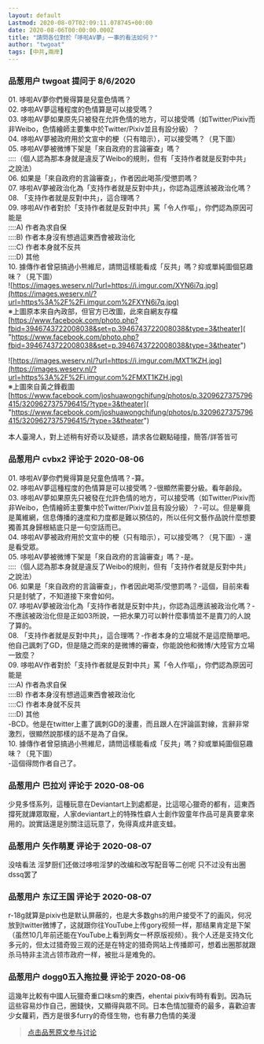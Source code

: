 ```yaml
---
layout: default
Lastmod: 2020-08-07T02:09:11.078745+00:00
date: 2020-08-06T00:00:00.000Z
title: "請問各位對於「哆啦AV夢」一事的看法如何？"
author: "twgoat"
tags: [中共,兩岸]
---
```



### 品葱用户 **twgoat** 提问于 8/6/2020
    
01\. 哆啦AV夢你們覺得算是兒童色情嗎？  
02\. 哆啦AV夢這種程度的色情算是可以接受嗎？  
03\. 哆啦AV夢如果原先只被發在允許色情的地方，可以接受嗎（如Twitter/Pixiv而非Weibo，色情繪師主要集中於Twitter/Pixiv並且有設分級）？  
04\. 哆啦AV夢被政府用於文宣中的梗（只有暗示），可以接受嗎？（見下圖）  
05\. 哆啦AV夢被微博下架是「來自政府的言論審查」嗎？  
::::（個人認為那本身就是違反了Weibo的規則，但有「支持作者就是反對中共」之說法）  
06\. 如果是「來自政府的言論審查」，作者因此喝茶/受懲罰嗎？  
07\. 哆啦AV夢被政治化為「支持作者就是反對中共」，你認為這應該被政治化嗎？  
08\. 「支持作者就是反對中共」，這合理嗎？  
09\. 哆啦AV作者對於「支持作者就是反對中共」罵「令人作嘔」，你們認為原因可能是  
::::A) 作者為求自保  
::::B) 作者本身沒有想過這東西會被政治化  
::::C) 作者本身就不反共  
::::D) 其他  
10\. 據傳作者曾惡搞過小熊維尼，請問這樣能看成「反共」嗎？抑或單純圖個惡趣味？（見下圖）  
![https://images.weserv.nl/?url=https://i.imgur.com/XYN6i7q.jpg](https://images.weserv.nl/?url=https%3A%2F%2Fi.imgur.com%2FXYN6i7q.jpg)  
※上圖原本來自內政部，但官方已改圖，此來自網友存檔[https://www.facebook.com/photo.php?fbid=3946743722008038&set=p.3946743722008038&type=3&theater]( "https://www.facebook.com/photo.php?fbid=3946743722008038&set=p.3946743722008038&type=3&theater")  
  
![https://images.weserv.nl/?url=https://i.imgur.com/MXT1KZH.jpg](https://images.weserv.nl/?url=https%3A%2F%2Fi.imgur.com%2FMXT1KZH.jpg)  
※上圖來自黃之鋒截圖 [https://www.facebook.com/joshuawongchifung/photos/p.3209627375796415/3209627375796415/?type=3&theater]( "https://www.facebook.com/joshuawongchifung/photos/p.3209627375796415/3209627375796415/?type=3&theater")  
  
  
本人臺灣人，對上述稍有好奇以及疑惑，請求各位觀點碰撞，簡答/詳答皆可
    
                

### 品葱用户 **cvbx2** 评论于 2020-08-06
        
01\. 哆啦AV夢你們覺得算是兒童色情嗎？-算。  
02\. 哆啦AV夢這種程度的色情算是可以接受嗎？-很顯然需要分級。看年齡段。  
03\. 哆啦AV夢如果原先只被發在允許色情的地方，可以接受嗎（如Twitter/Pixiv而非Weibo，色情繪師主要集中於Twitter/Pixiv並且有設分級）？-可以。但是畢竟是萬維網，信息傳播的速度和力度都是難以預估的，所以任何文藝作品說什麼想要獨善其身歸根結底只是一句空話而已。  
04\. 哆啦AV夢被政府用於文宣中的梗（只有暗示），可以接受嗎？（見下圖）- 還是看受眾。  
05\. 哆啦AV夢被微博下架是「來自政府的言論審查」嗎？-是。  
::::（個人認為那本身就是違反了Weibo的規則，但有「支持作者就是反對中共」之說法）  
06\. 如果是「來自政府的言論審查」，作者因此喝茶/受懲罰嗎？-這個，目前來看只是封號了，不知道接下來會如何。  
07\. 哆啦AV夢被政治化為「支持作者就是反對中共」，你認為這應該被政治化嗎？-不應該被政治化但是正如03所說，一把水果刀可以幹什麼事情並不是賣刀的人說了算的。  
08\. 「支持作者就是反對中共」，這合理嗎？-作者本身的立場就不是這麼簡單吧。他自己諷刺了GD，但是隨之而來的是微博的審查，你能說他和微博/大陸官方立場一致麼？  
09\. 哆啦AV作者對於「支持作者就是反對中共」罵「令人作嘔」，你們認為原因可能是  
::::A) 作者為求自保  
::::B) 作者本身沒有想過這東西會被政治化  
::::C) 作者本身就不反共  
::::D) 其他  
\-BCD。他是在twitter上畫了諷刺GD的漫畫，而且跟人在評論區對線，言辭非常激烈，很顯然說那樣的話不是為了自保。  
10\. 據傳作者曾惡搞過小熊維尼，請問這樣能看成「反共」嗎？抑或單純圖個惡趣味？（見下圖）  
\-這個得問作者自己了。
        
                

### 品葱用户 **巴拉刈** 评论于 2020-08-06
        
少見多怪系列，這種玩意在Deviantart上到處都是，比這噁心獵奇的都有，這東西撐死就譁眾取寵，人家deviantart上的特殊性癖人士創作毀童年作品可是真要拿來用的。說實話還是別關注這玩意了，免得真成井底支蛙。
        
                

### 品葱用户 **矢作萌夏** 评论于 2020-08-07
        
没啥看法 淫梦厨们还做过哆啦淫梦的改编和改写配音等二创呢 只不过没有出圈dssq罢了
        
                

### 品葱用户 **东辽王国** 评论于 2020-08-07
        
r-18g就算是pixiv也是默认屏蔽的，也是大多数ghs的用户接受不了的画风，何况放到twitter微博了，这就跟你往YouTube上传gory视频一样，那结果肯定是下架（虽然10几年前还能在YouTube上看到两女一杯原版视频）。我个人还是支持文化多元的，但太过猎奇毁三观的还是在特定的猎奇网站上传播即可，想着出圈那就跟杀马特非主流占领市政府一样，被批斗是难免的。
        
                

### 品葱用户 **dogg0五入拖拉曼** 评论于 2020-08-06
        
這幾年比較有中國人玩獵奇重口味sm的東西，ehentai pixiv有時有看到。因為玩這些容易炒作自己，圈錢快，又顯得與眾不同。日本色情加獵奇的最多，喜歡迫害少女蘿莉，西方是很多furry的奇怪生物，也有暴力色情的美漫
        
                





> [点击品葱原文参与讨论](https://pincong.rocks/question/29487)

